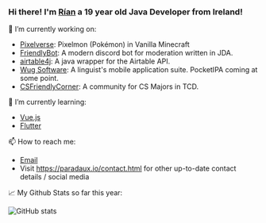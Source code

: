 ### Hi there! I'm [Rían](https://paradaux.io) a 19 year old Java Developer from Ireland!

🔭 I’m currently working on:
  - [Pixelverse](https://github.com/Poke-Core/): Pixelmon (Pokémon) in Vanilla Minecraft
  - [FriendlyBot](https://github.com/ParadauxIO/FriendlyBot): A modern discord bot for moderation written in JDA.
  - [airtable4j](https://github.com/ParadauxIO/airtable4j): A java wrapper for the Airtable API. 
  - [Wug Software](https://wug.software): A linguist's mobile application suite. PocketIPA coming at some point. 
  - [CSFriendlyCorner](https://csfriendlycorner.com): A community for CS Majors in TCD.

🌱 I’m currently learning:
  - [Vue.js](https://vuejs.org/)
  - [Flutter](https://flutter.dev)

📫 How to reach me: 
  - [Email](mailto:rian@errity.ie)
  - Visit https://paradaux.io/contact.html for other up-to-date contact details / social media

📈 My Github Stats so far this year: 

  ![GitHub stats](https://github-readme-stats.vercel.app/api?username=ParadauxIO&show_icons=true&theme=prussian)

